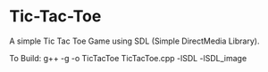 Tic-Tac-Toe
===========

A simple Tic Tac Toe Game using SDL (Simple DirectMedia Library).


To Build: g++ -g -o TicTacToe TicTacToe.cpp -lSDL -lSDL_image
